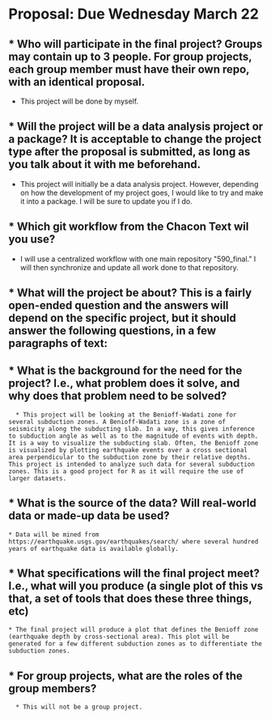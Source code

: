 Proposal: Due Wednesday March 22
================================

\* Who will participate in the final project? Groups may contain up to 3 people. For group projects, each group member must have their own repo, with an identical proposal.
----------------------------------------------------------------------------------------------------------------------------------------------------------------------------

-   This project will be done by myself.

\* Will the project will be a data analysis project or a package? It is acceptable to change the project type after the proposal is submitted, as long as you talk about it with me beforehand.
-----------------------------------------------------------------------------------------------------------------------------------------------------------------------------------------------

-   This project will initially be a data analysis project. However, depending on how the development of my project goes, I would like to try and make it into a package. I will be sure to update you if I do.

\* Which git workflow from the Chacon Text wil you use?
-------------------------------------------------------

-   I will use a centralized workflow with one main repository "590\_final." I will then synchronize and update all work done to that repository.

\* What will the project be about? This is a fairly open-ended question and the answers will depend on the specific project, but it should answer the following questions, in a few paragraphs of text:
-------------------------------------------------------------------------------------------------------------------------------------------------------------------------------------------------------

\* What is the background for the need for the project? I.e., what problem does it solve, and why does that problem need to be solved?
--------------------------------------------------------------------------------------------------------------------------------------

      * This project will be looking at the Benioff-Wadati zone for several subduction zones. A Benioff-Wadati zone is a zone of seismicity along the subducting slab. In a way, this gives inference to subduction angle as well as to the magnitude of events with depth. It is a way to visualize the subducting slab. Often, the Benioff zone is visualized by plotting earthquake events over a cross sectional area perpendicular to the subduction zone by their relative depths. This project is intended to analyze such data for several subduction zones. This is a good project for R as it will require the use of larger datasets.
      

\* What is the source of the data? Will real-world data or made-up data be used?
--------------------------------------------------------------------------------

    * Data will be mined from https://earthquake.usgs.gov/earthquakes/search/ where several hundred years of earthquake data is available globally.

\* What specifications will the final project meet? I.e., what will you produce (a single plot of this vs that, a set of tools that does these three things, etc)
-----------------------------------------------------------------------------------------------------------------------------------------------------------------

    * The final project will produce a plot that defines the Benioff zone (earthquake depth by cross-sectional area). This plot will be generated for a few different subduction zones as to differentiate the subduction zones.

\* For group projects, what are the roles of the group members?
---------------------------------------------------------------

      * This will not be a group project.
